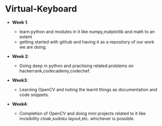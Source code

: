 # Virtual-Keyboard
* **Week 1**: 
  * learn python and modules in it like numpy,matplotlib and math to an extent
  * getting started with github and having it as a repository of our work we are doing.

* **Week 2**: 
  * Going deep in python and practising related problems on hackerrank,codecademy,codechef.

* **Week3**:
	* Learning OpenCV and noting the learnt things as documentation and code snippets.
* **Week4**:
  * Completion of  OpenCV and doing mini projects related to it like invisibility cloak,sudoku layout,etc. whichever is possible.
